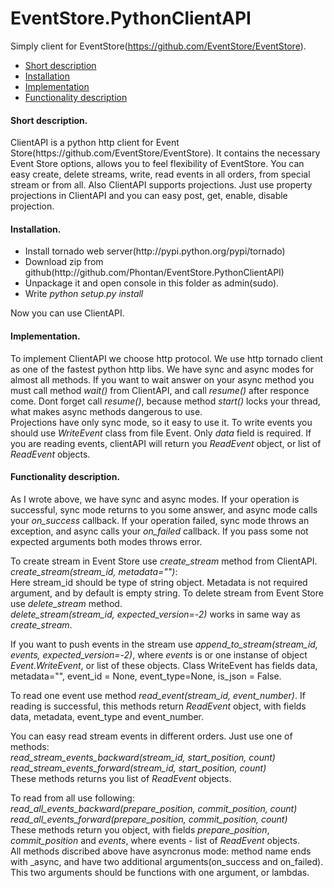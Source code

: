 EventStore.PythonClientAPI
==========================
Simply client for EventStore(https://github.com/EventStore/EventStore).
<ul><li><a href="#short-description">Short description</a></li>
<li><a href="#installation">Installation</a></li>
<li><a href="#implementation">Implementation</a></li>
<li><a href="#functionality-description">Functionality description</a></li></ul>

<h4>Short description.</h4><p> СlientAPI is a python http client for Event Store(https://github.com/EventStore/EventStore). 
It contains the necessary Event Store options, allows you to feel flexibility of EventStore. 
You can easy create, delete streams, write, read events in all orders, from special stream or from all.
Also ClientAPI supports projections. Just use property projections in ClientAPI and you can easy
post, get, enable, disable projection.

<h4>Installation.</h4><p>
<ul><li>Install tornado web server(http://pypi.python.org/pypi/tornado)</li>
<li>Download zip from github(http://github.com/Phontan/EventStore.PythonClientAPI)</li>
<li>Unpackage it and open console in this folder as admin(sudo).</li>
<li>Write <i>python setup.py install</i></li></ul>
Now you can use ClientAPI.

<h4>Implementation.</h4><p> To implement ClientAPI we choose http protocol. We use http tornado client as one of the fastest 
python http libs. We have sync and async modes for almost all methods. If you want to wait answer on your async method
you must call method <i>wait()</i> from ClientAPI, and call <i>resume()</i> after responce come. Dont forget call <i>resume()</i>, 
because method <i>start()</i> locks your thread, what makes async methods dangerous to use.<br>
Projections have only sync mode, so it easy to use it. To write events you should use <i>WriteEvent</i> class from file Event. 
Only <i>data</i> field is required. If you are reading events, clientAPI will return you <i>ReadEvent</i> object,
or list of <i>ReadEvent</i> objects.

<h4>Functionality description.</h4><p> As I wrote above, we have sync and async modes. If your operation is successful,
sync mode returns to you some answer, and async mode calls your <i>on_success</i> callback. If your operation failed,
sync mode throws an exception, and async calls your <i>on_failed</i> callback. If you pass some not expected arguments 
both modes throws error.<p>
To create stream in Event Store use <i>create_stream</i> method from ClientAPI.<br>
<i>create_stream(stream_id, metadata="")</i>:<br>
Here stream_id should be type of string object. Metadata is not required argument, and by default is empty string.
To delete stream from Event Store use <i>delete_stream</i> method.<br>
<i>delete_stream(stream_id, expected_version=-2)</i> works in same way as <i>create_stream</i>.<p>
If you want to push events in the stream use <i>append_to_stream(stream_id, events, expected_version=-2)</i>, where <i>events</i> 
is or one instanse of object <i>Event.WriteEvent</i>, or list of these objects. Class WriteEvent has fields data, metadata="", 
event_id = None, event_type=None, is_json = False.<p>
To read one event use method <i>read_event(stream_id, event_number)</i>.
If reading is successful, this methods return <i>ReadEvent</i> object, with fields data, metadata, event_type and event_number.<p>
You can easy read stream events in different orders. Just use one of methods:<br>
<i>read_stream_events_backward(stream_id, start_position, count)</i><br>
<i>read_stream_events_forward(stream_id, start_position, count)</i><br>
These methods returns you list of <i>ReadEvent</i> objects.<p>
To read from all use following:<br>
<i>read_all_events_backward(prepare_position, commit_position, count)</i><br>
<i>read_all_events_forward(prepare_position, commit_position, count)</i><br>
These methods return you object, with fields <i>prepare_position</i>, <i>commit_position</i> and <i>events</i>, where events - list
of <i>ReadEvent</i> objects.<br>
All methods discribed above have asyncronus mode: method name ends with _async, and have two additional arguments(on_success and on_failed).
This two arguments should be functions with one argument, or lambdas.
